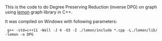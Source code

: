 This is the code to do Degree Preserving Reduction (inverse DPG) on graph using [lemon](https://lemon.cs.elte.hu/trac/lemon) graph  library in C++.

It was compiled on Windows with following parameters:

``` g++ -std=c++11 -Wall -J 4 -O3 -I ./lemon/include *.cpp -L./lemon/lib/ -lemon -o DPG```

